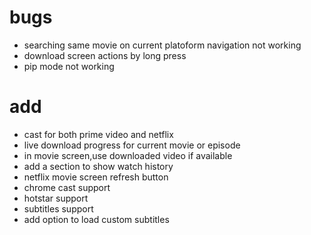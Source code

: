 # bugs

- searching same movie on current platoform navigation not working
- download screen actions by long press
- pip mode not working

# add

- cast for both prime video and netflix
- live download progress for current movie or episode
- in movie screen,use downloaded video if available
- add a section to show watch history
- netflix movie screen refresh button
- chrome cast support
- hotstar support
- subtitles support
- add option to load custom subtitles

